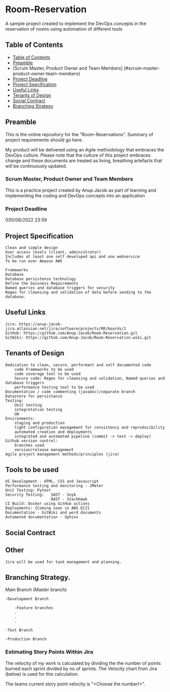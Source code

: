 # Room-Reservation
A sample project created to implement the DevOps concepts in the reservation of rooms using automation of different tools


## Table of Contents

  * [Table of Contents](#table-of-contents)
  * [Preamble](#preamble)
  * [Scrum Master, Product Owner and Team Members] (#scrum-master-product-owner-team-members)
  * [Project Deadline](#project-deadline)
  * [Project Specification](#project-specification)
  * [Useful Links](#useful-links)
  * [Tenants of Design](#tenants-of-design)
  * [Social Contract](#social-contract)
  * [Branching Strategy](#branching-strategy)

## Preamble

This is the online repository for the "Room-Reservations". Summary of project requirements should go here.

My product will be delivered using an Agile methodology that embraces the DevOps culture. Please note that the culture of this project embraces change and these documents are treated as living, breathing artefacts that will be continuously updated.

### Scrum Master, Product Owner and Team Members

This is a practice project created by Anup Jacob as part of learning and implementing the coding and DevOps concepts into an application

  
### Project Deadline
030/06/2022 23:59
  
## Project Specification  

    Clean and simple design
    User access levels (client, administrator)
    Includes at least one self developed api and one webservice
    To be run over Amazon AWS

    Frameworks
    Database
    Database persistence technology
    Define the buisness Requirements
    Named queries and database triggers for security
    Regex for cleansing and validation of data before sending to the database.

## Useful Links

    Jira: https://anup-jacob-jira.atlassian.net/jira/software/projects/RR/boards/1
    GitHub: https://github.com/Anup-Jacob/Room-Reservation.git
    GitWiki: https://github.com/Anup-Jacob/Room-Reservation.wiki.git


## Tenants of Design
    Dedication to clean, secure, performant and self documented code
        code Frameworks to be used
        code coverage tool to be used
        Secure code: Regex for cleansing and validation, Named queries and database triggers
        performance testing tool to be used
    Documentation / code commenting (javadoc)/separate branch
    Datastore for persistance
    Testing:
        Unit testing
        integretation testing
        UA
    Environments:
        staging and production
        tight configuration management for consistency and reproducibility
        automated creation and deployments
        integrated and automated pipeline (commit -> test -> deploy)
    Github version control:
        branches used
        version/release management
    Agile project management methods/principles (jira)
	
## Tools to be used
	
	UI Development - HTML, CSS and Javascript
	Performance testing and monitoring - JMeter
	Unit Testing: Pytest
	Security Testing:	SAST - Snyk
						DAST - StackHawk
	CI Build: Docker using GitHub actions
	Deployments: {Coming soon in AWS EC2}
	Documentation - GitWiki and word documents
	Automated documentation - Sphinx

## Social Contract


## Other

    Jira will be used for task management and planning.

## Branching Strategy.

Main Branch  (Master branch)
	
	-Development Branch
		
		-Feature branches
		.
		.
		.
		
	-Test Branch
	
	-Production Branch

### Estimating Story Points Within Jira

The velocity of my work is calculated by dividing the the number of points burned each sprint divided by no of sprints. The Velocity chart from Jira (below) is used for this calculation.

The teams current story point velocity is "<Choose the number!>".
	
	
	
